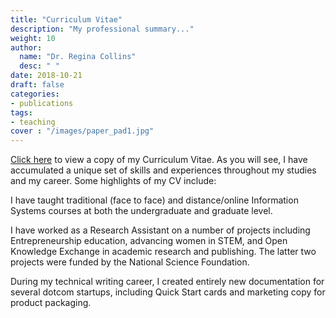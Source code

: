 ```yaml
---
title: "Curriculum Vitae"
description: "My professional summary..."
weight: 10
author:
  name: "Dr. Regina Collins"
  desc: " "
date: 2018-10-21
draft: false
categories:
- publications
tags:
- teaching
cover : "/images/paper_pad1.jpg"
---
```

<a href="/publications/Regina Collins CV.pdf">Click here</a> to view a copy of my Curriculum Vitae.  As you will see, I have accumulated a unique set of skills and experiences throughout my studies and my career.   Some highlights of my CV include:
<p>
I have taught traditional (face to face) and distance/online Information Systems courses at both the undergraduate and graduate level.
<p>I have worked as a Research Assistant on a number of projects including Entrepreneurship education, advancing women in STEM, and Open Knowledge Exchange in academic research and publishing. The latter two projects were funded by the National Science Foundation.
<p>During my technical writing career, I created entirely new documentation for several dotcom startups, including Quick Start cards and marketing copy for product packaging.
